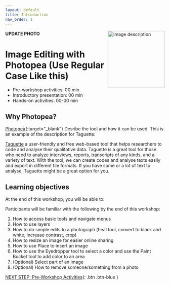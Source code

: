 ```yaml
---
layout: default
title: Introduction 
nav_order: 1
---
```

**UPDATE PHOTO**
<img src="images/WORKSHOP-LOGO-HERE.png" style="float:right;width:180px;" alt="image description">

# Image Editing with Photopea (Use Regular Case Like this)

- Pre-workshop activities: 00 min 
- Introductory presentation: 00 min
- Hands-on activities: 00-00 min

## Why Photopea? 

[Photopea](https://www.photopea.com/){:target="_blank"} Desribe the tool and how it can be used. This is an example of the description for Taguette:

[Taguette](https://taguette.org/) a user-friendly and free web-based tool that helps researchers to code and analyse their qualitative data. Taguette is a great tool for those who need to analyze interviews, reports, transcripts of any kinds, and a variety of text. With the tool, we can create codes and analyse texts easily and export in different file formats. If you have some or a lot of text to analyse, Taguette might be a great option for you.

## Learning objectives 

At the end of this workshop, you will be able to:

Participants will be familiar with the following by the end of this workshop:
1. How to access basic tools and navigate menus
2. How to use layers
3. How to do simple edits to a photograph (heal tool, convert to black and white, increase contrast, crop)
4. How to resize an image for easier online sharing
5. How to use Place to insert an image
6. How to use the Eyedropper tool to select a color and use the Paint Bucket tool to add color to an area
7. (Optional) Select part of an image
8. (Optional) How to remove someone/something from a photo
 
[NEXT STEP: Pre-Workshop Activities](pre-workshop.html){: .btn .btn-blue }
